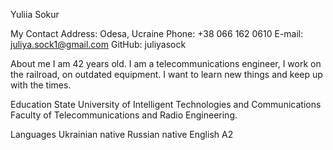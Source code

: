 Yuliia Sokur

My Contact
Address: Odesa, Ucraine
Phone: +38 066 162 0610
E-mail: juliya.sock1@gmail.com
GitHub: juliyasock

About me
I am 42 years old.
I am a telecommunications engineer, I work on the railroad, on outdated equipment.
I want to learn new things and keep up with the times.

Education
State University of Intelligent Technologies and Communications
Faculty of Telecommunications and Radio Engineering.

Languages
Ukrainian native
Russian native
English A2
